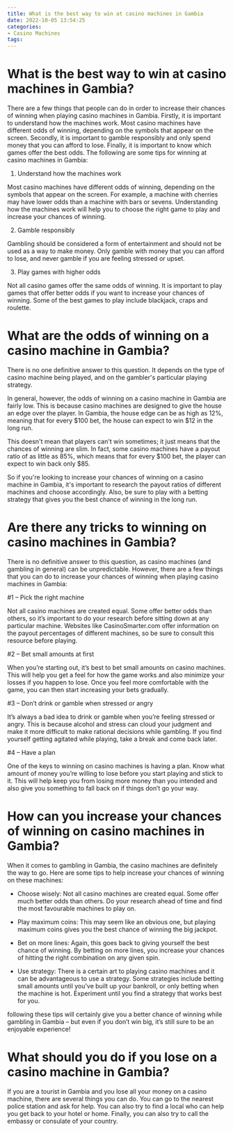 ```yaml
---
title: What is the best way to win at casino machines in Gambia
date: 2022-10-05 13:54:25
categories:
- Casino Machines
tags:
---
```



#  What is the best way to win at casino machines in Gambia?

There are a few things that people can do in order to increase their chances of winning when playing casino machines in Gambia. Firstly, it is important to understand how the machines work. Most casino machines have different odds of winning, depending on the symbols that appear on the screen. Secondly, it is important to gamble responsibly and only spend money that you can afford to lose. Finally, it is important to know which games offer the best odds. The following are some tips for winning at casino machines in Gambia:

1. Understand how the machines work

Most casino machines have different odds of winning, depending on the symbols that appear on the screen. For example, a machine with cherries may have lower odds than a machine with bars or sevens. Understanding how the machines work will help you to choose the right game to play and increase your chances of winning.

2. Gamble responsibly

Gambling should be considered a form of entertainment and should not be used as a way to make money. Only gamble with money that you can afford to lose, and never gamble if you are feeling stressed or upset.

3. Play games with higher odds

Not all casino games offer the same odds of winning. It is important to play games that offer better odds if you want to increase your chances of winning. Some of the best games to play include blackjack, craps and roulette.

#  What are the odds of winning on a casino machine in Gambia?

There is no one definitive answer to this question. It depends on the type of casino machine being played, and on the gambler's particular playing strategy.

In general, however, the odds of winning on a casino machine in Gambia are fairly low. This is because casino machines are designed to give the house an edge over the player. In Gambia, the house edge can be as high as 12%, meaning that for every $100 bet, the house can expect to win $12 in the long run.

This doesn't mean that players can't win sometimes; it just means that the chances of winning are slim. In fact, some casino machines have a payout ratio of as little as 85%, which means that for every $100 bet, the player can expect to win back only $85.

So if you're looking to increase your chances of winning on a casino machine in Gambia, it's important to research the payout ratios of different machines and choose accordingly. Also, be sure to play with a betting strategy that gives you the best chance of winning in the long run.

#  Are there any tricks to winning on casino machines in Gambia?

There is no definitive answer to this question, as casino machines (and gambling in general) can be unpredictable. However, there are a few things that you can do to increase your chances of winning when playing casino machines in Gambia:

#1 – Pick the right machine

Not all casino machines are created equal. Some offer better odds than others, so it’s important to do your research before sitting down at any particular machine. Websites like CasinoSmarter.com offer information on the payout percentages of different machines, so be sure to consult this resource before playing.

#2 – Bet small amounts at first

When you’re starting out, it’s best to bet small amounts on casino machines. This will help you get a feel for how the game works and also minimize your losses if you happen to lose. Once you feel more comfortable with the game, you can then start increasing your bets gradually.

#3 – Don’t drink or gamble when stressed or angry

It’s always a bad idea to drink or gamble when you’re feeling stressed or angry. This is because alcohol and stress can cloud your judgment and make it more difficult to make rational decisions while gambling. If you find yourself getting agitated while playing, take a break and come back later.

#4 – Have a plan

One of the keys to winning on casino machines is having a plan. Know what amount of money you’re willing to lose before you start playing and stick to it. This will help keep you from losing more money than you intended and also give you something to fall back on if things don’t go your way.

#  How can you increase your chances of winning on casino machines in Gambia?

When it comes to gambling in Gambia, the casino machines are definitely the way to go. Here are some tips to help increase your chances of winning on these machines:

* Choose wisely: Not all casino machines are created equal. Some offer much better odds than others. Do your research ahead of time and find the most favourable machines to play on.

* Play maximum coins: This may seem like an obvious one, but playing maximum coins gives you the best chance of winning the big jackpot.

* Bet on more lines: Again, this goes back to giving yourself the best chance of winning. By betting on more lines, you increase your chances of hitting the right combination on any given spin.

* Use strategy: There is a certain art to playing casino machines and it can be advantageous to use a strategy. Some strategies include betting small amounts until you’ve built up your bankroll, or only betting when the machine is hot. Experiment until you find a strategy that works best for you.

following these tips will certainly give you a better chance of winning while gambling in Gambia – but even if you don’t win big, it’s still sure to be an enjoyable experience!

#  What should you do if you lose on a casino machine in Gambia?

If you are a tourist in Gambia and you lose all your money on a casino machine, there are several things you can do. You can go to the nearest police station and ask for help. You can also try to find a local who can help you get back to your hotel or home. Finally, you can also try to call the embassy or consulate of your country.